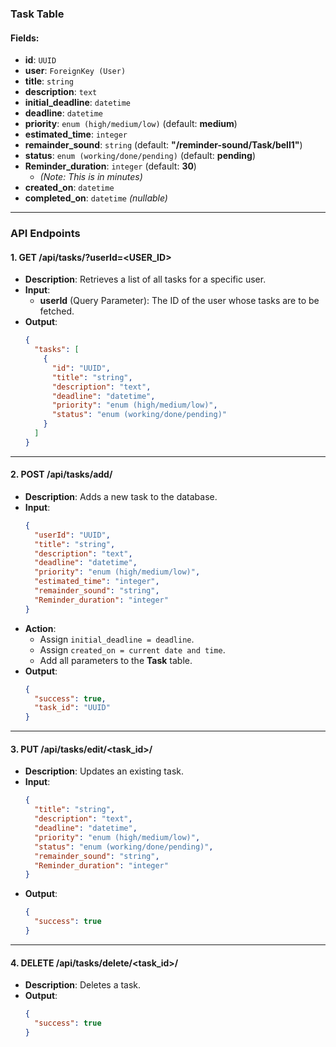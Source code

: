 ### **Task Table**

#### **Fields**:

- **id**: `UUID`
- **user**: `ForeignKey (User)`
- **title**: `string`
- **description**: `text`
- **initial_deadline**: `datetime`
- **deadline**: `datetime`
- **priority**: `enum (high/medium/low)` (default: **medium**)
- **estimated_time**: `integer`
- **remainder_sound**: `string` (default: **"/reminder-sound/Task/bell1"**)
- **status**: `enum (working/done/pending)` (default: **pending**)
- **Reminder_duration**: `integer` (default: **30**)
  - _(Note: This is in minutes)_
- **created_on**: `datetime`
- **completed_on**: `datetime` _(nullable)_

---

### **API Endpoints**

#### **1. GET /api/tasks/?userId=<USER_ID>**

- **Description**: Retrieves a list of all tasks for a specific user.
- **Input**:
  - **userId** (Query Parameter): The ID of the user whose tasks are to be fetched.
- **Output**:
  ```json
  {
    "tasks": [
      {
        "id": "UUID",
        "title": "string",
        "description": "text",
        "deadline": "datetime",
        "priority": "enum (high/medium/low)",
        "status": "enum (working/done/pending)"
      }
    ]
  }
  ```

---

#### **2. POST /api/tasks/add/**

- **Description**: Adds a new task to the database.
- **Input**:
  ```json
  {
    "userId": "UUID",
    "title": "string",
    "description": "text",
    "deadline": "datetime",
    "priority": "enum (high/medium/low)",
    "estimated_time": "integer",
    "remainder_sound": "string",
    "Reminder_duration": "integer"
  }
  ```
- **Action**:
  - Assign `initial_deadline = deadline`.
  - Assign `created_on = current date and time`.
  - Add all parameters to the **Task** table.
- **Output**:
  ```json
  {
    "success": true,
    "task_id": "UUID"
  }
  ```

---

#### **3. PUT /api/tasks/edit/<task_id>/**

- **Description**: Updates an existing task.
- **Input**:
  ```json
  {
    "title": "string",
    "description": "text",
    "deadline": "datetime",
    "priority": "enum (high/medium/low)",
    "status": "enum (working/done/pending)",
    "remainder_sound": "string",
    "Reminder_duration": "integer"
  }
  ```
- **Output**:
  ```json
  {
    "success": true
  }
  ```

---

#### **4. DELETE /api/tasks/delete/<task_id>/**

- **Description**: Deletes a task.
- **Output**:
  ```json
  {
    "success": true
  }
  ```
